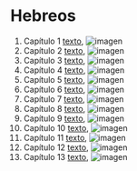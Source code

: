 # Hebreos

1. Capítulo 1 [texto](texto_filtrado/NT/Heb/Heb_1.txt), ![imagen](nube_de_palabras/NT/Heb/Heb_1.png)
2. Capítulo 2 [texto](texto_filtrado/NT/Heb/Heb_2.txt), ![imagen](nube_de_palabras/NT/Heb/Heb_2.png)
3. Capítulo 3 [texto](texto_filtrado/NT/Heb/Heb_3.txt), ![imagen](nube_de_palabras/NT/Heb/Heb_3.png)
4. Capítulo 4 [texto](texto_filtrado/NT/Heb/Heb_4.txt), ![imagen](nube_de_palabras/NT/Heb/Heb_4.png)
5. Capítulo 5 [texto](texto_filtrado/NT/Heb/Heb_5.txt), ![imagen](nube_de_palabras/NT/Heb/Heb_5.png)
6. Capítulo 6 [texto](texto_filtrado/NT/Heb/Heb_6.txt), ![imagen](nube_de_palabras/NT/Heb/Heb_6.png)
7. Capítulo 7 [texto](texto_filtrado/NT/Heb/Heb_7.txt), ![imagen](nube_de_palabras/NT/Heb/Heb_7.png)
8. Capítulo 8 [texto](texto_filtrado/NT/Heb/Heb_8.txt), ![imagen](nube_de_palabras/NT/Heb/Heb_8.png)
9. Capítulo 9 [texto](texto_filtrado/NT/Heb/Heb_9.txt), ![imagen](nube_de_palabras/NT/Heb/Heb_9.png)
10. Capítulo 10 [texto](texto_filtrado/NT/Heb/Heb_10.txt), ![imagen](nube_de_palabras/NT/Heb/Heb_10.png)
11. Capítulo 11 [texto](texto_filtrado/NT/Heb/Heb_11.txt), ![imagen](nube_de_palabras/NT/Heb/Heb_11.png)
12. Capítulo 12 [texto](texto_filtrado/NT/Heb/Heb_12.txt), ![imagen](nube_de_palabras/NT/Heb/Heb_12.png)
13. Capítulo 13 [texto](texto_filtrado/NT/Heb/Heb_13.txt), ![imagen](nube_de_palabras/NT/Heb/Heb_13.png)
